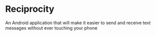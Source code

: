 Reciprocity
===========

An Android application that will make it easier to send and receive text messages without ever touching your phone
